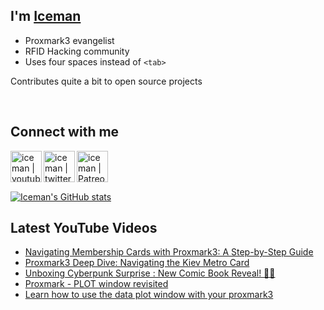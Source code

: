## I'm [Iceman][website]

- Proxmark3 evangelist
- RFID Hacking community
- Uses four spaces instead of `<tab>`

Contributes quite a bit to open source projects

<br />

## Connect with me

[<img align="left" alt="iceman | youtube" height="50px" src="https://upload.wikimedia.org/wikipedia/commons/0/09/YouTube_full-color_icon_%282017%29.svg" />][youtube]
[<img align="left" alt="iceman | twitter" height="50px" src="https://upload.wikimedia.org/wikipedia/commons/thumb/6/6b/Twitter_Logo_Blue.png/640px-Twitter_Logo_Blue.png" />][twitter]
[<img align="left" alt="iceman | Patreon" height="50px" src="https://upload.wikimedia.org/wikipedia/commons/5/5a/Patreon_logomark.svg" />][patreon]

<br /><br /><br />

[![Iceman's GitHub stats](https://github-readme-stats.vercel.app/api?username=iceman1001&show_icons=true&theme=calm)](https://github.com/anuraghazra/github-readme-stats)


## Latest YouTube Videos
<!-- YOUTUBE:START -->
- [Navigating Membership Cards with Proxmark3: A Step-by-Step Guide](https://www.youtube.com/watch?v=rpdpYnOwyw4)
- [Proxmark3 Deep Dive: Navigating the Kiev Metro Card](https://www.youtube.com/watch?v=JCZt0N-bPUc)
- [Unboxing Cyberpunk Surprise : New Comic Book Reveal! 🎁🤖](https://www.youtube.com/watch?v=kekyZq2l394)
- [Proxmark - PLOT window revisited](https://www.youtube.com/watch?v=7L-8MkSym8c)
- [Learn how to use the data plot window with your proxmark3](https://www.youtube.com/watch?v=3GWEgmtBw6s)
<!-- YOUTUBE:END -->

[website]: http://www.icedev.se
[twitter]: https://twitter.com/herrmann1001
[youtube]: https://www.youtube.com/c/ChrisHerrmann1001
[patreon]: https://www.patreon.com/iceman1001
